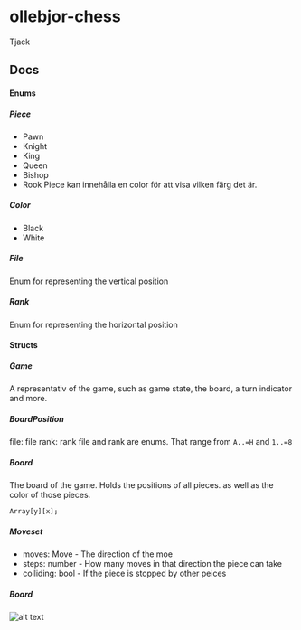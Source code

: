 # ollebjor-chess
Tjack

## Docs
#### Enums
##### Piece
* Pawn
* Knight
* King
* Queen
* Bishop
* Rook
Piece kan innehålla en color för att visa vilken färg det är.

##### Color
* Black
* White

##### File
Enum for representing the vertical position

##### Rank
Enum for representing the horizontal position

#### Structs

##### Game
A representativ of the game, such as game state, the board, a turn indicator and more.

##### BoardPosition 
file: file
rank: rank
file and rank are enums. That range from `A..=H` and `1..=8`

##### Board
The board of the game. Holds the positions of all pieces. as well as the color of those pieces.

```Array[y][x];```

##### Moveset
* moves: Move - The direction of the moe
* steps: number - How many moves in that direction the piece can take
* colliding: bool - If the piece is stopped by other peices



##### Board
![alt text](image.png)